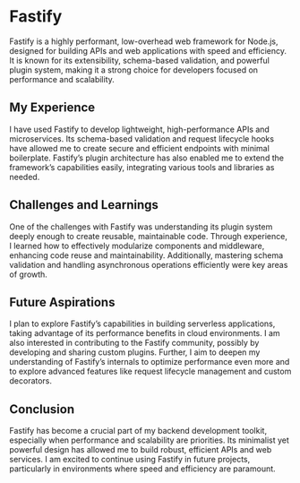 # Fastify

Fastify is a highly performant, low-overhead web framework for Node.js, designed for building APIs and web applications with speed and efficiency. It is known for its extensibility, schema-based validation, and powerful plugin system, making it a strong choice for developers focused on performance and scalability.

## My Experience

I have used Fastify to develop lightweight, high-performance APIs and microservices. Its schema-based validation and request lifecycle hooks have allowed me to create secure and efficient endpoints with minimal boilerplate. Fastify’s plugin architecture has also enabled me to extend the framework’s capabilities easily, integrating various tools and libraries as needed.

## Challenges and Learnings

One of the challenges with Fastify was understanding its plugin system deeply enough to create reusable, maintainable code. Through experience, I learned how to effectively modularize components and middleware, enhancing code reuse and maintainability. Additionally, mastering schema validation and handling asynchronous operations efficiently were key areas of growth.

## Future Aspirations

I plan to explore Fastify’s capabilities in building serverless applications, taking advantage of its performance benefits in cloud environments. I am also interested in contributing to the Fastify community, possibly by developing and sharing custom plugins. Further, I aim to deepen my understanding of Fastify’s internals to optimize performance even more and to explore advanced features like request lifecycle management and custom decorators.

## Conclusion

Fastify has become a crucial part of my backend development toolkit, especially when performance and scalability are priorities. Its minimalist yet powerful design has allowed me to build robust, efficient APIs and web services. I am excited to continue using Fastify in future projects, particularly in environments where speed and efficiency are paramount.
